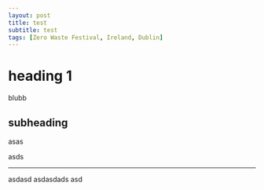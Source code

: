 ```yaml
---
layout: post
title: test
subtitle: test
tags: [Zero Waste Festival, Ireland, Dublin]
---
```


# heading 1

blubb


## subheading
asas

asds

---

asdasd
asdasdads
asd

